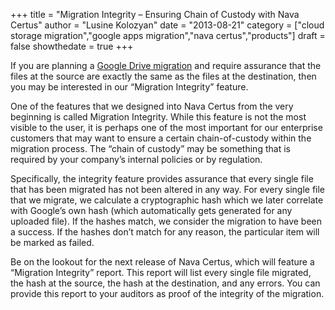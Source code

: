 +++
  title = "Migration Integrity – Ensuring Chain of Custody with Nava Certus"
  author = "Lusine Kolozyan"
  date = "2013-08-21"
  category = ["cloud storage migration","google apps migration","nava certus","products"]
  draft = false
  showthedate = true
+++

If you are planning a [Google Drive migration](/products/nava-certus/) and require assurance that the files at the source are exactly the same as the files at the destination, then you may be interested in our “Migration Integrity” feature.

One of the features that we designed into Nava Certus from the very beginning is called Migration Integrity. While this feature is not the most visible to the user, it is perhaps one of the most important for our enterprise customers that may want to ensure a certain chain-of-custody within the migration process. The “chain of custody” may be something that is required by your company’s internal policies or by regulation.

Specifically, the integrity feature provides assurance that every single file that has been migrated has not been altered in any way. For every single file that we migrate, we calculate a cryptographic hash which we later correlate with Google’s own hash (which automatically gets generated for any uploaded file). If the hashes match, we consider the migration to have been a success. If the hashes don’t match for any reason, the particular item will be marked as failed.

Be on the lookout for the next release of Nava Certus, which will feature a “Migration Integrity” report. This report will list every single file migrated, the hash at the source, the hash at the destination, and any errors. You can provide this report to your auditors as proof of the integrity of the migration.